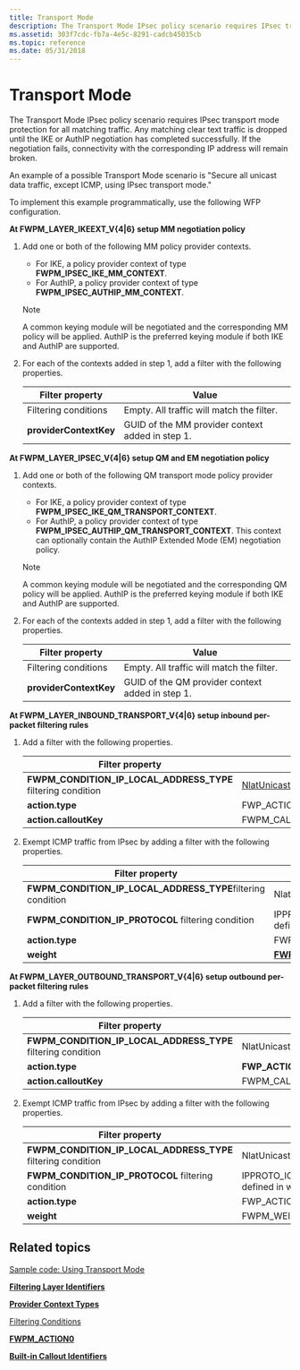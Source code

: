 ```yaml
---
title: Transport Mode
description: The Transport Mode IPsec policy scenario requires IPsec transport mode protection for all matching traffic.
ms.assetid: 303f7cdc-fb7a-4e5c-8291-cadcb45035cb
ms.topic: reference
ms.date: 05/31/2018
---
```


# Transport Mode

The Transport Mode IPsec policy scenario requires IPsec transport mode protection for all matching traffic. Any matching clear text traffic is dropped until the IKE or AuthIP negotiation has completed successfully. If the negotiation fails, connectivity with the corresponding IP address will remain broken.

An example of a possible Transport Mode scenario is "Secure all unicast data traffic, except ICMP, using IPsec transport mode."

To implement this example programmatically, use the following WFP configuration.

<dl>

**At FWPM\_LAYER\_IKEEXT\_V{4\|6} setup MM negotiation policy**  

1.  Add one or both of the following MM policy provider contexts.  
    -   For IKE, a policy provider context of type **FWPM\_IPSEC\_IKE\_MM\_CONTEXT**.
    -   For AuthIP, a policy provider context of type **FWPM\_IPSEC\_AUTHIP\_MM\_CONTEXT**.

    > [!Note]  
    > A common keying module will be negotiated and the corresponding MM policy will be applied. AuthIP is the preferred keying module if both IKE and AuthIP are supported.

     

2.  For each of the contexts added in step 1, add a filter with the following properties. 

    | Filter property        | Value                                            |
    |------------------------|--------------------------------------------------|
    | Filtering conditions   | Empty. All traffic will match the filter.        |
    | **providerContextKey** | GUID of the MM provider context added in step 1. |

        

**At FWPM\_LAYER\_IPSEC\_V{4\|6} setup QM and EM negotiation policy**  

1.  Add one or both of the following QM transport mode policy provider contexts.  
    -   For IKE, a policy provider context of type **FWPM\_IPSEC\_IKE\_QM\_TRANSPORT\_CONTEXT**.
    -   For AuthIP, a policy provider context of type **FWPM\_IPSEC\_AUTHIP\_QM\_TRANSPORT\_CONTEXT**. This context can optionally contain the AuthIP Extended Mode (EM) negotiation policy.

    > [!Note]  
    > A common keying module will be negotiated and the corresponding QM policy will be applied. AuthIP is the preferred keying module if both IKE and AuthIP are supported.

     

2.  For each of the contexts added in step 1, add a filter with the following properties. 

    | Filter property        | Value                                            |
    |------------------------|--------------------------------------------------|
    | Filtering conditions   | Empty. All traffic will match the filter.        |
    | **providerContextKey** | GUID of the QM provider context added in step 1. |

        

**At FWPM\_LAYER\_INBOUND\_TRANSPORT\_V{4\|6} setup inbound per-packet filtering rules**  

1.  Add a filter with the following properties. 

    | Filter property                                                   | Value                                                         |
    |-------------------------------------------------------------------|---------------------------------------------------------------|
    | **FWPM\_CONDITION\_IP\_LOCAL\_ADDRESS\_TYPE** filtering condition | [NlatUnicast](/windows/win32/api/nldef/ne-nldef-nl_address_type) |
    | **action.type**                                                   | FWP\_ACTION\_CALLOUT\_TERMINATING                             |
    | **action.calloutKey**                                             | FWPM\_CALLOUT\_IPSEC\_INBOUND\_TRANSPORT\_V{4\|6}             |

        
2.  Exempt ICMP traffic from IPsec by adding a filter with the following properties.

    | Filter property                                                  | Value                                                                     |
    |------------------------------------------------------------------|---------------------------------------------------------------------------|
    | **FWPM\_CONDITION\_IP\_LOCAL\_ADDRESS\_TYPE**filtering condition | NlatUnicast                                                               |
    | **FWPM\_CONDITION\_IP\_PROTOCOL** filtering condition            | IPPROTO\_ICMP{V6}These constants are defined in winsock2.h.<br/>    |
    | **action.type**                                                  | FWP\_ACTION\_PERMIT                                                       |
    | **weight**                                                       | [**FWPM\_WEIGHT\_RANGE\_IKE\_EXEMPTIONS**](filter-weight-identifiers.md) |

        

**At FWPM\_LAYER\_OUTBOUND\_TRANSPORT\_V{4\|6} setup outbound per-packet filtering rules**  

1.  Add a filter with the following properties.

    | Filter property                                                   | Value                                              |
    |-------------------------------------------------------------------|----------------------------------------------------|
    | **FWPM\_CONDITION\_IP\_LOCAL\_ADDRESS\_TYPE** filtering condition | NlatUnicast                                        |
    | **action.type**                                                   | **FWP\_ACTION\_CALLOUT\_TERMINATING**              |
    | **action.calloutKey**                                             | FWPM\_CALLOUT\_IPSEC\_OUTBOUND\_TRANSPORT\_V{4\|6} |

        
2.  Exempt ICMP traffic from IPsec by adding a filter with the following properties.

    | Filter property                                                   | Value                                                                  |
    |-------------------------------------------------------------------|------------------------------------------------------------------------|
    | **FWPM\_CONDITION\_IP\_LOCAL\_ADDRESS\_TYPE** filtering condition | NlatUnicast                                                            |
    | **FWPM\_CONDITION\_IP\_PROTOCOL** filtering condition             | IPPROTO\_ICMP{V6}These constants are defined in winsock2.h.<br/> |
    | **action.type**                                                   | FWP\_ACTION\_PERMIT                                                    |
    | **weight**                                                        | FWPM\_WEIGHT\_RANGE\_IKE\_EXEMPTIONS                                   |

        

</dl>

## Related topics

<dl> <dt>

[Sample code: Using Transport Mode](using-transport-mode.md)
</dt> <dt>

[**Filtering Layer Identifiers**](management-filtering-layer-identifiers-.md)
</dt> <dt>

[**Provider Context Types**](/windows/desktop/api/Fwpmtypes/ne-fwpmtypes-fwpm_provider_context_type)
</dt> <dt>

[Filtering Conditions](filtering-conditions.md)
</dt> <dt>

[**FWPM\_ACTION0**](/windows/desktop/api/Fwpmtypes/ns-fwpmtypes-fwpm_action0)
</dt> <dt>

[**Built-in Callout Identifiers**](built-in-callout-identifiers.md)
</dt> </dl>

 

